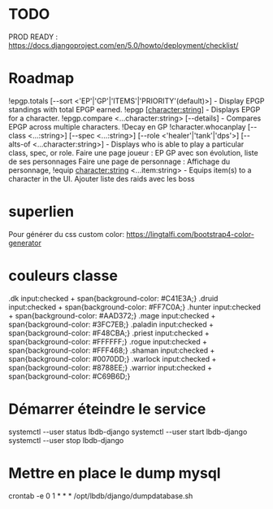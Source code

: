 # TODO
PROD READY : https://docs.djangoproject.com/en/5.0/howto/deployment/checklist/

# Roadmap

!epgp.totals [--sort <'EP'|'GP'|'ITEMS'|'PRIORITY'(default)>] - Display EPGP standings with total EPGP earned.
!epgp [<character:string>] - Displays EPGP for a character.
!epgp.compare <...character:string> [--details] - Compares EPGP across multiple characters.
!Decay en GP
!character.whocanplay [--class <...:string>] [--spec <...:string>] [--role <'healer'|'tank'|'dps'>] [--alts-of <...character:string>] - Displays who is able to play a particular class, spec, or role.
Faire une page joueur : EP GP avec son évolution, liste de ses personnages
Faire une page de personnage : Affichage du personnage,
!equip <character:string> <...item:string> - Equips item(s) to a character in the UI.
Ajouter liste des raids avec les boss


# superlien
Pour générer du css custom color: https://lingtalfi.com/bootstrap4-color-generator

# couleurs classe
.dk input:checked + span{background-color: #C41E3A;}
.druid input:checked + span{background-color: #FF7C0A;}
.hunter input:checked + span{background-color: #AAD372;}
.mage input:checked + span{background-color: 	#3FC7EB;}
.paladin input:checked + span{background-color: #F48CBA;}
.priest input:checked + span{background-color: #FFFFFF;}
.rogue input:checked + span{background-color: #FFF468;}
.shaman input:checked + span{background-color: #0070DD;}
.warlock input:checked + span{background-color:	#8788EE;}
.warrior input:checked + span{background-color:	#C69B6D;}

# Démarrer éteindre le service

systemctl --user status lbdb-django
systemctl --user start lbdb-django
systemctl --user stop lbdb-django

# Mettre en place le dump mysql
crontab -e
0 1 * * * /opt/lbdb/django/dumpdatabase.sh
